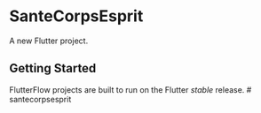 # SanteCorpsEsprit

A new Flutter project.

## Getting Started

FlutterFlow projects are built to run on the Flutter _stable_ release.
#   s a n t e c o r p s e s p r i t  
 